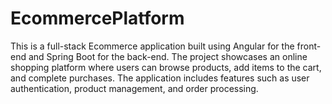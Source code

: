 # EcommercePlatform
 This is a full-stack Ecommerce application built using Angular for the front-end and Spring Boot for the back-end. The project showcases an online shopping platform where users can browse products, add items to the cart, and complete purchases. The application includes features such as user authentication, product management, and order processing.
